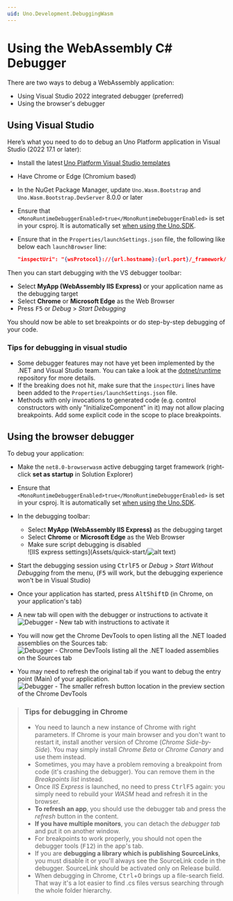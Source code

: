 ```yaml
---
uid: Uno.Development.DebuggingWasm
---
```


# Using the WebAssembly C# Debugger

There are two ways to debug a WebAssembly application:

- Using Visual Studio 2022 integrated debugger (preferred)
- Using the browser's debugger

## Using Visual Studio

Here’s what you need to do to debug an Uno Platform application in Visual Studio (2022 17.1 or later):

- Install the latest [Uno Platform Visual Studio templates](./get-started-vs-2022.md#install-the-solution-templates)
- Have Chrome or Edge (Chromium based)
- In the NuGet Package Manager, update `Uno.Wasm.Bootstrap` and `Uno.Wasm.Bootstrap.DevServer` 8.0.0 or later
- Ensure that `<MonoRuntimeDebuggerEnabled>true</MonoRuntimeDebuggerEnabled>` is set in your csproj. It is automatically set [when using the Uno.SDK](xref:Uno.Features.Uno.Sdk).
- Ensure that in the `Properties/launchSettings.json` file, the following like below each `launchBrowser` line:

    ```json
    "inspectUri": "{wsProtocol}://{url.hostname}:{url.port}/_framework/debug/ws-proxy?browser={browserInspectUri}",
    ```

Then you can start debugging with the VS debugger toolbar:

- Select **MyApp (WebAssembly IIS Express)** or your application name as the debugging target
- Select **Chrome** or **Microsoft Edge** as the Web Browser
- Press <kbd>F5</kbd> or _Debug_ > _Start Debugging_

You should now be able to set breakpoints or do step-by-step debugging of your code.

### Tips for debugging in visual studio

- Some debugger features may not have yet been implemented by the .NET and Visual Studio team. You can take a look at the [dotnet/runtime](https://github.com/dotnet/runtime) repository for more details.
- If the breaking does not hit, make sure that the `inspectUri` lines have been added to the `Properties/launchSettings.json` file.
- Methods with only invocations to generated code (e.g. control constructors with only "InitializeComponent" in it) may not allow placing breakpoints. Add some explicit code in the scope to place breakpoints.

## Using the browser debugger

To debug your application:

- Make the `net8.0-browserwasm` active debugging target framework (right-click **set as startup** in Solution Explorer)
- Ensure that `<MonoRuntimeDebuggerEnabled>true</MonoRuntimeDebuggerEnabled>` is set in your csproj. It is automatically set [when using the Uno.SDK](xref:Uno.Features.Uno.Sdk).
- In the debugging toolbar:

  - Select **MyApp (WebAssembly IIS Express)** as the debugging target
  - Select **Chrome** or **Microsoft Edge** as the Web Browser
  - Make sure script debugging is disabled<br/>
   ![IIS express settings](Assets/quick-start/![alt text](image.png))

- Start the debugging session using <kbd>Ctrl</kbd><kbd>F5</kbd> or _Debug_ > _Start Without Debugging_ from the menu, (<kbd>F5</kbd> will work, but the debugging experience won't be in Visual Studio)
- Once your application has started, press <kbd>Alt</kbd><kbd>Shift</kbd><kbd>D</kbd> (in Chrome, on your application's tab)
- A new tab will open with the debugger or instructions to activate it
![Debugger - New tab with instructions to activate it](Assets/quick-start/wasm-debugger-step-01.png)
- You will now get the Chrome DevTools to open listing all the .NET loaded assemblies on the Sources tab:<br/>
![Debugger - Chrome DevTools listing all the .NET loaded assemblies on the Sources tab](Assets/quick-start/wasm-debugger-step-02.png)
- You may need to refresh the original tab if you want to debug the entry point (Main) of your application.<br/>
![Debugger - The smaller refresh button location in the preview section of the Chrome DevTools](Assets/quick-start/wasm-debugger-step-03.png)

> ### Tips for debugging in Chrome
>
> - You need to launch a new instance of Chrome with right parameters. If Chrome is your main browser
> and you don't want to restart it, install another version of Chrome (_Chrome Side-by-Side_).
> You may simply install _Chrome Beta_ or _Chrome Canary_ and use them instead.
> - Sometimes, you may have a problem removing a breakpoint from code (it's crashing the debugger).
> You can remove them in the _Breakpoints list_ instead.
> - Once _IIS Express_ is launched, no need to press <kbd>Ctrl</kbd><kbd>F5</kbd> again: you simply need to rebuild your
> _WASM_ head and refresh it in the browser.
> - **To refresh an app**, you should use the debugger tab and press the _refresh_ button in the content.
> - **If you have multiple monitors**, you can detach the _debugger tab_ and put it on another window.
> - For breakpoints to work properly, you should not open the debugger tools (<kbd>F12</kbd>) in the app's tab.
> - If you are **debugging a library which is publishing SourceLinks**, you must disable it or you'll
> always see the SourceLink code in the debugger. SourceLink should be activated only on Release build.
> - When debugging in Chrome, <kbd>Ctrl</kbd>+<kbd>O</kbd> brings up a file-search field. That way it's a lot easier to find .cs files versus searching through the whole folder hierarchy.

